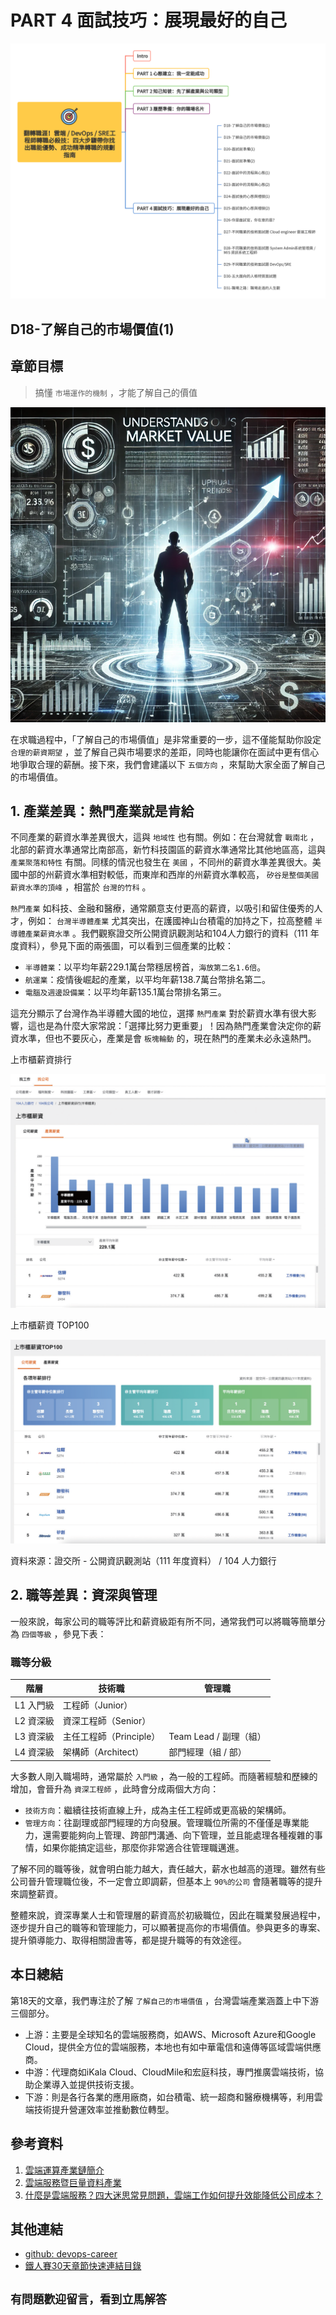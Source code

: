 # PART 4 面試技巧：展現最好的自己

![鐵人賽-30Days-P4](https://github.com/qwedsazxc78/devops-career/raw/main/docs/img/30Days-P4.png)

## D18-了解自己的市場價值(1)

## 章節目標

> 搞懂 `市場運作的機制` ，才能了解自己的價值

![D18-了解自己的市場價值(1)](https://github.com/qwedsazxc78/devops-career/raw/main/docs/img/D18.png)

在求職過程中，「了解自己的市場價值」是非常重要的一步，這不僅能幫助你設定 `合理的薪資期望` ，並了解自己與市場要求的差距，同時也能讓你在面試中更有信心地爭取合理的薪酬。接下來，我們會建議以下 `五個方向` ，來幫助大家全面了解自己的市場價值。

## 1. 產業差異：熱門產業就是肯給

不同產業的薪資水準差異很大，這與 `地域性` 也有關。例如：在台灣就會 `戰南北` ，北部的薪資水準通常比南部高，新竹科技園區的薪資水準通常比其他地區高，這與 `產業聚落和特性` 有關。同樣的情況也發生在 `美國` ，不同州的薪資水準差異很大。美國中部的州薪資水準相對較低，而東岸和西岸的州薪資水準較高， `矽谷是整個美國薪資水準的頂峰` ，相當於 `台灣的竹科` 。

`熱門產業` 如科技、金融和醫療，通常願意支付更高的薪資，以吸引和留住優秀的人才，例如： `台灣半導體產業` 尤其突出，在護國神山台積電的加持之下，拉高整體 `半導體產業薪資水準` 。我們觀察證交所公開資訊觀測站和104人力銀行的資料（111 年度資料），參見下面的兩張圖，可以看到三個產業的比較：

* `半導體業`：以平均年薪229.1萬台幣穩居榜首，`海放第二名1.6倍`。
* `航運業`：疫情後崛起的產業，以平均年薪138.7萬台幣排名第二。
* `電腦及週邊設備業`：以平均年薪135.1萬台幣排名第三。

這充分顯示了台灣作為半導體大國的地位，選擇 `熱門產業` 對於薪資水準有很大影響，這也是為什麼大家常說：「選擇比努力更重要」！因為熱門產業會決定你的薪資水準，但也不要灰心，產業是會 `板塊輪動` 的，現在熱門的產業未必永遠熱門。

上市櫃薪資排行

![上市櫃薪資排行](https://github.com/qwedsazxc78/devops-career/raw/main/docs/img/D18-1.png)

上市櫃薪資 TOP100

![上市櫃薪資 TOP100](https://github.com/qwedsazxc78/devops-career/raw/main/docs/img/D18-2.png)

資料來源：證交所 - 公開資訊觀測站（111 年度資料） / 104 人力銀行

## 2. 職等差異：資深與管理

一般來說，每家公司的職等評比和薪資級距有所不同，通常我們可以將職等簡單分為 `四個等級` ，參見下表：

### 職等分級

| 階層 | 技術職 | 管理職 |
| ---- | ---- | ---- |
| L1 入門級 | 工程師（Junior） | |
| L2 資深級 | 資深工程師（Senior） | |
| L3 資深級 | 主任工程師（Principle） | Team Lead / 副理（組） |
| L4 資深級 | 架構師（Architect） | 部門經理（組 / 部） |

大多數人剛入職場時，通常屬於 `入門級` ，為一般的工程師。而隨著經驗和歷練的增加，會晉升為 `資深工程師` ，此時會分成兩個大方向：

* `技術方向`：繼續往技術直線上升，成為主任工程師或更高級的架構師。
* `管理方向`：往副理或部門經理的方向發展。管理職位所需的不僅僅是專業能力，還需要能夠向上管理、跨部門溝通、向下管理，並且能處理各種複雜的事情，如果你能搞定這些，那麼你非常適合往管理職邁進。

了解不同的職等後，就會明白能力越大，責任越大，薪水也越高的道理。雖然有些公司晉升管理職位後，不一定會立即調薪，但基本上 `90%的公司` 會隨著職等的提升來調整薪資。

整體來說，資深專業人士和管理層的薪資高於初級職位，因此在職業發展過程中，逐步提升自己的職等和管理能力，可以顯著提高你的市場價值。參與更多的專案、提升領導能力、取得相關證書等，都是提升職等的有效途徑。

## 本日總結

第18天的文章，我們專注於了解 `了解自己的市場價值` ，台灣雲端產業涵蓋上中下游三個部分。

* 上游：主要是全球知名的雲端服務商，如AWS、Microsoft Azure和Google Cloud，提供全方位的雲端服務，本地也有如中華電信和遠傳等區域雲端供應商。
* 中游：代理商如iKala Cloud、CloudMile和宏庭科技，專門推廣雲端技術，協助企業導入並提供技術支援。
* 下游：則是各行各業的應用廠商，如台積電、統一超商和醫療機構等，利用雲端技術提升營運效率並推動數位轉型。

## 參考資料

1. [雲端運算產業鏈簡介](https://ic.tpex.org.tw/introduce.php?ic=5400)
2. [雲端服務暨巨量資料產業](https://theme.ndc.gov.tw/manpower/cp.aspx?n=C9ECDD0E995DB66B#)
3. [什麼是雲端服務？四大迷思常見問題，雲端工作如何提升效能降低公司成本？](https://blog.jandi.com/tw/saas-cloud/)

## 其他連結

* [github: devops-career](https://github.com/qwedsazxc78/devops-career/tree/main)
* [鐵人賽30天章節快速連結目錄](https://ithelp.ithome.com.tw/articles/10351094)

## `有問題歡迎留言，看到立馬解答`
